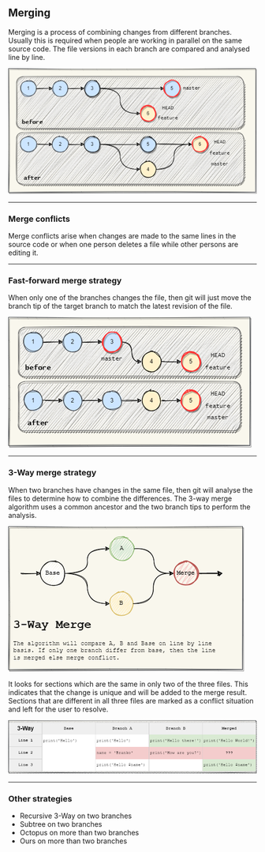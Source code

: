 ## Merging
Merging is a process of combining changes from different branches. Usually this is 
required when people are working in parallel on the same source code. The file versions in each 
branch are compared and analysed line by line.

![Merge Fast Forward](../Assets/images/git-merge-concept.png)

-------------------------------------------------------------------------------
### Merge conflicts
Merge conflicts arise when changes are made to the same lines in the source code or when one 
person deletes a file while other persons are editing it. 

-------------------------------------------------------------------------------
### Fast-forward merge strategy
When only one of the branches changes the file, then git will just move the branch tip of the 
target branch to match the latest revision of the file.

![Merge Fast Forward](../Assets/images/git-merge-fast-forward.png)

-------------------------------------------------------------------------------
### 3-Way merge strategy

When two branches have changes in the same file, then git will analyse the files to determine how 
to combine the differences. The 3-way merge algorithm uses a common ancestor and the two branch 
tips to perform the analysis.

![Merge Fast Forward](../Assets/images/git-merge-3-way-concept.png)

It looks for sections which are the same in only two of the three files. This 
indicates that the change is unique and will be added to the merge result. Sections that are 
different in all three files are marked as a conflict situation and left for the user to resolve.

![Merge Fast Forward](../Assets/images/git-merge-3-way-example.png)

-------------------------------------------------------------------------------
### Other strategies

 - Recursive 3-Way on two branches
 - Subtree on two branches
 - Octopus on more than two branches
 - Ours on more than two branches




